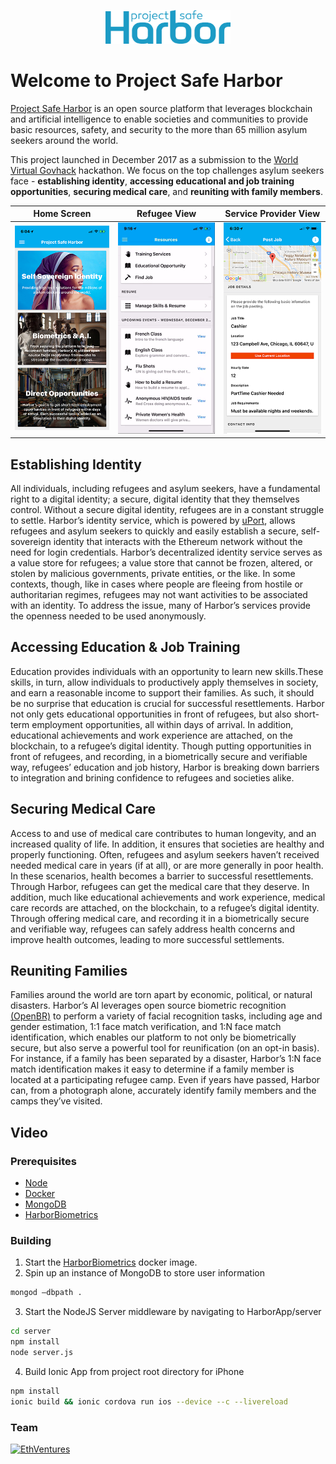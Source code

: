 <p align="center">
<img src="https://github.com/EthVentures/HarborApp/raw/master/src/assets/safeharborlogo.png" alt="service provider view" style="width: 200px;"/>
</p>


# Welcome to Project Safe Harbor
[Project Safe Harbor](https://projectsafeharbor.com) is an open source platform that leverages blockchain and artificial intelligence to enable societies and communities to provide basic resources, safety, and security to the more than 65 million asylum seekers around the world.

This project launched in December 2017 as a submission to the [World Virtual Govhack](http://hackathon.govtechprize.ae/) hackathon. We focus on the top challenges asylum seekers face - **establishing identity**, **accessing educational and job training opportunities**, **securing medical care**, and **reuniting with family members**.

Home Screen | Refugee View | Service Provider View
--- | --- | ---
<img src="https://github.com/EthVentures/HarborApp/raw/master/src/assets/ss1.png" alt="safe harbor home screen" style="width: 250px;"/>| <img src="https://github.com/EthVentures/HarborApp/raw/master/src/assets/ss2.png" alt="refugee view" style="width: 250px;"/>| <img src="https://github.com/EthVentures/HarborApp/raw/master/src/assets/ss3.png" alt="service provider view" style="width: 250px;"/>

## Establishing Identity
All individuals, including refugees and asylum seekers, have a fundamental right to a digital identity; a secure, digital identity that they themselves control. Without a secure digital identity, refugees are in a constant struggle to settle. Harbor’s identity service, which is powered by [uPort](https://uport.me/), allows refugees and asylum seekers to quickly and easily establish a secure, self-sovereign identity that interacts with the Ethereum network without the need for login credentials. Harbor’s decentralized identity service serves as a value store for refugees; a value store that cannot be frozen, altered, or stolen by malicious governments, private entities, or the like. In some contexts, though, like in cases where people are fleeing from hostile or authoritarian regimes, refugees may not want activities to be associated with an identity. To address the issue, many of Harbor’s services provide the openness needed to be used anonymously.

## Accessing Education & Job Training
Education provides individuals with an opportunity to learn new skills.These skills, in turn, allow individuals to productively apply themselves in society, and earn a reasonable income to support their families. As such, it should be no surprise that education is crucial for successful resettlements. Harbor not only gets educational opportunities in front of refugees, but also short-term employment opportunities, all within days of arrival. In addition, educational achievements and work experience are attached, on the blockchain, to a refugee’s digital identity. Though putting opportunities in front of refugees, and recording, in a biometrically secure and verifiable way, refugees’ education and job history, Harbor is breaking down barriers to integration and brining confidence to refugees and societies alike.

## Securing Medical Care
Access to and use of medical care contributes to human longevity, and an increased quality of life. In addition, it ensures that societies are healthy and properly functioning. Often, refugees and asylum seekers haven’t received needed medical care in years (if at all), or are more generally in poor health. In these scenarios, health becomes a barrier to successful resettlements. Through Harbor, refugees can get the medical care that they deserve. In addition, much like educational achievements and work experience, medical care records are attached, on the blockchain, to a refugee’s digital identity. Through offering medical care, and recording it in a biometrically secure and verifiable way, refugees can safely address health concerns and improve health outcomes, leading to more successful settlements.

## Reuniting Families

Families around the world are torn apart by economic, political, or natural disasters. Harbor’s AI leverages open source biometric recognition [(OpenBR)](http://openbiometrics.org/) to perform a variety of facial recognition tasks, including age and gender estimation, 1:1 face match verification, and 1:N face match identification, which enables our platform to not only be biometrically secure, but also serve a powerful tool for reunification (on an opt-in basis). For instance, if a family has been separated by a disaster, Harbor’s 1:N face match identification makes it easy to determine if a family member is located at a participating refugee camp. Even if years have passed, Harbor can, from a photograph alone, accurately identify family members and the camps they’ve visited.


## Video


### Prerequisites
* [Node](https://nodejs.org/)
* [Docker](https://www.docker.com/community-edition)
* [MongoDB](https://www.docker.com/community-edition)
* [HarborBiometrics](https://github.com/EthVentures/HarborBiometrics)


### Building

1. Start the [HarborBiometrics](https://github.com/EthVentures/HarborBiometrics) docker image.
2. Spin up an instance of MongoDB to store user information
```bash
mongod —dbpath .
```
3. Start the NodeJS Server middleware by navigating to HarborApp/server
```bash
cd server
npm install
node server.js
```
4. Build Ionic App from project root directory for iPhone
```bash
npm install
ionic build && ionic cordova run ios --device --c --livereload
```



### Team

[![EthVentures](https://github.com/EthVentures/CryptoTracker/raw/master/resources/img/ethventures-logo.png)](https://ethventures.io)
